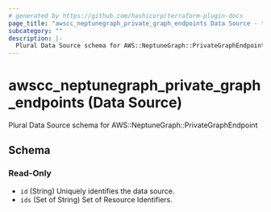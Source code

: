 ```yaml
---
# generated by https://github.com/hashicorp/terraform-plugin-docs
page_title: "awscc_neptunegraph_private_graph_endpoints Data Source - terraform-provider-awscc"
subcategory: ""
description: |-
  Plural Data Source schema for AWS::NeptuneGraph::PrivateGraphEndpoint
---
```


# awscc_neptunegraph_private_graph_endpoints (Data Source)

Plural Data Source schema for AWS::NeptuneGraph::PrivateGraphEndpoint



<!-- schema generated by tfplugindocs -->
## Schema

### Read-Only

- `id` (String) Uniquely identifies the data source.
- `ids` (Set of String) Set of Resource Identifiers.
